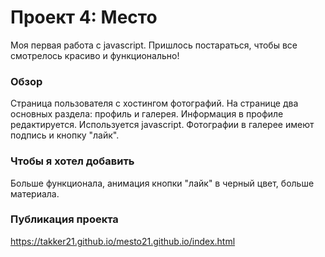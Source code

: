 # Проект 4: Место

Моя первая работа с javascript. Пришлось постараться, чтобы все смотрелось красиво и функционально!

### Обзор

Страница пользователя с хостингом фотографий. На странице два основных раздела: профиль и галерея. Информация в профиле редактируется. Используется javascript. Фотографии в галерее имеют подпись и кнопку "лайк". 

### Чтобы я хотел добавить

Больше функционала, анимация кнопки "лайк" в черный цвет, больше материала.

### Публикация проекта

https://takker21.github.io/mesto21.github.io/index.html
